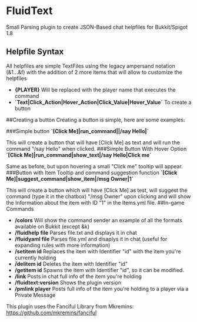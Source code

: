 # FluidText
Small Parsing plugin to create JSON-Based chat helpfiles for Bukkit/Spigot 1.8

## Helpfile Syntax

All helpfiles are simple TextFiles using the legacy ampersand notation (&1...&f) with the addition of 2 more items that will allow to customize the helpfiles

* **{PLAYER}** Will be replaced with the player name that executes the command
* **´Text|Click_Action|Hover_Action|Click_Value|Hover_Value´** To create a button

##Creating a button
Creating a button is simple, here are some examples:

###Simple button
**´[Click Me]|run_command||/say Hello|´**

This will create a button that will have [Click Me] as text and will run the command "/say Hello" when clicked.
###Simple Button With Hover Option
**´[Click Me]|run_command|show_text|/say Hello|Click me´**

Same as before, but upon hovering a small "Click me" tooltip will appear.
###Button with Item Tooltip and command suggestion function
**´[Click Me]|suggest_command|show_item|/msg Owner|1´**

This will create a button which will have [Click Me] as test, will suggest the command (type it in the chatbox) "/msg Owner" upon clicking and will show the Information about the item with ID "1" in the Items.yml file.
##In-game Commands

* **/colors** Will show the command sender an example of all the formats available on Bukkit (except &k)
* **/fluidhelp file** Parses file.txt and displays it in chat
* **/fluidyaml file** Parses file.yml and disaplys it in chat (useful for expanding rules with more information)
* **/setitem id** Replaces the item with Identifier "id" with the item you're currently holding
* **/delitem id** Deletes the item with Identifier "id"
* **/getitem id** Spawns the item with Identifier "id", so it can be modified.
* **/link** Posts in chat full info of the item you're holding
* **/fluidtext:version** Shows the plugin version
* **/pmlink player** Posts full info of the item you're holding to a player via a Private Message

This plugin uses the Fanciful Library from Mkremins: https://github.com/mkremins/fanciful
